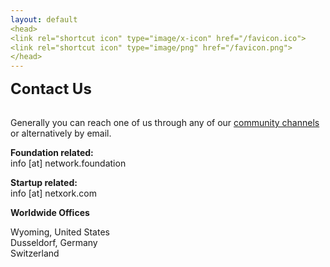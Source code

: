 ```yaml
---
layout: default
<head>
<link rel="shortcut icon" type="image/x-icon" href="/favicon.ico">
<link rel="shortcut icon" type="image/png" href="/favicon.png">
</head>
---
```

<b><font size="5">Contact Us</font></b>
<br>
<br>

Generally you can reach one of us through any of our [community channels](/community) or alternatively by email. 

**Foundation related:**
<br>
info [at] network.foundation

**Startup related:**
<br>
info [at] netxork.com


**Worldwide Offices**

Wyoming, United States
<br>
Dusseldorf, Germany
<br>
Switzerland
